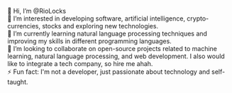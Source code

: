 👋 Hi, I’m @RioLocks  
👀 I’m interested in developing software, artificial intelligence, crypto-currencies, stocks and exploring new technologies.  
🌱 I’m currently learning natural language processing techniques and improving my skills in different programming languages.  
💞️ I’m looking to collaborate on open-source projects related to machine learning, natural language processing, and web development. I also would like to integrate a tech company, so hire me ahah.  
⚡ Fun fact: I'm not a developer, just passionate about technology and self-taught.


<!---
RioLocks/RioLocks is a ✨ special ✨ repository because its `README.md` (this file) appears on your GitHub profile.
You can click the Preview link to take a look at your changes.
--->
